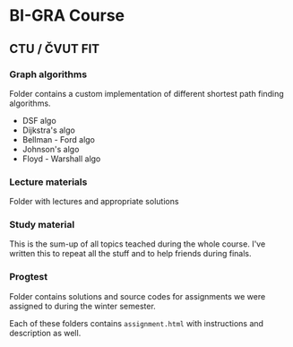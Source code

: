 # BI-GRA Course
## CTU / ČVUT FIT

### Graph algorithms
Folder contains a custom implementation of different shortest path finding algorithms. 

* DSF algo
* Dijkstra's algo
* Bellman - Ford algo
* Johnson's algo
* Floyd - Warshall algo

### Lecture materials
Folder with lectures and appropriate solutions

### Study material
This is the sum-up of all topics teached during the whole course. I've written this to repeat all the stuff and to help friends during finals.

### Progtest
Folder contains solutions and source codes for assignments we were assigned to during the winter semester.

Each of these folders contains `assignment.html` with instructions and description as well.
